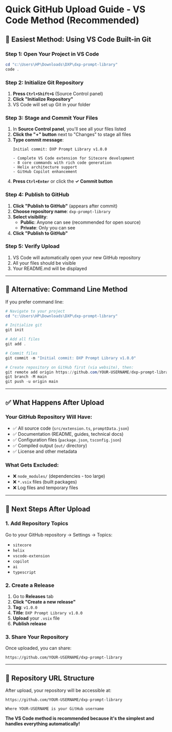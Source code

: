 # Quick GitHub Upload Guide - VS Code Method (Recommended)

## 🚀 Easiest Method: Using VS Code Built-in Git

### Step 1: Open Your Project in VS Code
```powershell
cd "c:\Users\HP\Downloads\DXP\dxp-prompt-library"
code .
```

### Step 2: Initialize Git Repository
1. **Press `Ctrl+Shift+G`** (Source Control panel)
2. **Click "Initialize Repository"**
3. VS Code will set up Git in your folder

### Step 3: Stage and Commit Your Files
1. In **Source Control panel**, you'll see all your files listed
2. **Click the "+" button** next to "Changes" to stage all files
3. **Type commit message**: 
   ```
   Initial commit: DXP Prompt Library v1.0.0
   
   - Complete VS Code extension for Sitecore development
   - 8 core commands with rich code generation
   - Helix architecture support
   - GitHub Copilot enhancement
   ```
4. **Press `Ctrl+Enter`** or click the **✓ Commit button**

### Step 4: Publish to GitHub
1. **Click "Publish to GitHub"** (appears after commit)
2. **Choose repository name**: `dxp-prompt-library`
3. **Select visibility**:
   - **Public**: Anyone can see (recommended for open source)
   - **Private**: Only you can see
4. **Click "Publish to GitHub"**

### Step 5: Verify Upload
1. VS Code will automatically open your new GitHub repository
2. All your files should be visible
3. Your README.md will be displayed

---

## 🎯 Alternative: Command Line Method

If you prefer command line:

```powershell
# Navigate to your project
cd "c:\Users\HP\Downloads\DXP\dxp-prompt-library"

# Initialize git
git init

# Add all files
git add .

# Commit files
git commit -m "Initial commit: DXP Prompt Library v1.0.0"

# Create repository on GitHub first (via website), then:
git remote add origin https://github.com/YOUR-USERNAME/dxp-prompt-library.git
git branch -M main
git push -u origin main
```

---

## ✅ What Happens After Upload

### Your GitHub Repository Will Have:
- ✅ All source code (`src/extension.ts`, `promptData.json`)
- ✅ Documentation (README, guides, technical docs)
- ✅ Configuration files (`package.json`, `tsconfig.json`)
- ✅ Compiled output (`out/` directory)
- ✅ License and other metadata

### What Gets Excluded:
- ❌ `node_modules/` (dependencies - too large)
- ❌ `*.vsix` files (built packages)
- ❌ Log files and temporary files

---

## 🔗 Next Steps After Upload

### 1. Add Repository Topics
Go to your GitHub repository → Settings → Topics:
- `sitecore`
- `helix`
- `vscode-extension`
- `copilot`
- `ai`
- `typescript`

### 2. Create a Release
1. Go to **Releases** tab
2. **Click "Create a new release"**
3. **Tag**: `v1.0.0`
4. **Title**: `DXP Prompt Library v1.0.0`
5. **Upload** your `.vsix` file
6. **Publish release**

### 3. Share Your Repository
Once uploaded, you can share:
```
https://github.com/YOUR-USERNAME/dxp-prompt-library
```

---

## 🎯 Repository URL Structure

After upload, your repository will be accessible at:
```
https://github.com/YOUR-USERNAME/dxp-prompt-library

Where YOUR-USERNAME is your GitHub username
```

**The VS Code method is recommended because it's the simplest and handles everything automatically!**
